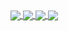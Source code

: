 <!-- Hi there 👋 -->

<!--
**william20210206/william20210206** is a ✨ _special_ ✨ repository because its `README.md` (this file) appears on your GitHub profile.

Here are some ideas to get you started:

- 🔭 I’m currently working on ...

- 🌱 I’m currently learning ...

- 👯 I’m looking to collaborate on ...

- 🤔 I’m looking for help with ...

- 💬 Ask me about ...

- 📫 How to reach me: ...

- 😄 Pronouns: ...

- ⚡ Fun fact: ...
  -->

<!-- ![william's GitHub stats](https://github-readme-stats-blond-phi-30.vercel.app/api?username=william20210206&show_icons=true&bg_color=DEG,e86444,904E95&title_color=F0E3EB&text_color=F0E3EB&icon_color=F0E3EB)

[![Top Langs](https://github-readme-stats-blond-phi-30.vercel.app/api/top-langs/?username=william20210206&layout=pie)](https://github.com/anuraghazra/github-readme-stats)

[![Readme Card](https://github-readme-stats-blond-phi-30.vercel.app/api/pin/?username=william20210206&repo=github-readme-stats&bg_color=DEG,e86444,904E95&title_color=F0E3EB&text_color=F0E3EB&icon_color=F0E3EB)](https://github.com/william20210206/github-readme-stats)

[![Readme Card](https://github-readme-stats-blond-phi-30.vercel.app/api/pin/?username=william20210206&repo=william20210206.github.io&bg_color=DEG,e86444,904E95&title_color=F0E3EB&text_color=F0E3EB&icon_color=F0E3EB)](https://github.com/william20210206/github-readme-stats)
-->


<a href="https://github.com/william20210206/github-readme-stats">
  <img align="center" src="https://github-readme-stats-blond-phi-30.vercel.app/api?username=william20210206&show_icons=true&bg_color=DEG,e86444,904E95&title_color=F0E3EB&text_color=F0E3EB&icon_color=F0E3EB" />
</a>

<a href="https://github.com/william20210206/github-readme-stats">
  <img align="center" src="https://github-readme-stats-blond-phi-30.vercel.app/api/top-langs/?username=william20210206&bg_color=DEG,e86444,904E95&title_color=F0E3EB&text_color=F0E3EB&icon_color=F0E3EB" />
</a>

<a href="https://github.com/william20210206/github-readme-stats">
  <img align="center" src="https://github-readme-stats-blond-phi-30.vercel.app/api/pin/?username=william20210206&repo=github-readme-stats&bg_color=DEG,e86444,904E95&title_color=F0E3EB&text_color=F0E3EB&icon_color=F0E3EB" />
</a>

<a href="https://github.com/william20210206/github-readme-stats">
  <img align="center" src="https://github-readme-stats-blond-phi-30.vercel.app/api/pin/?username=william20210206&repo=william20210206.github.io&bg_color=DEG,e86444,904E95&title_color=F0E3EB&text_color=F0E3EB&icon_color=F0E3EB" />
</a>
